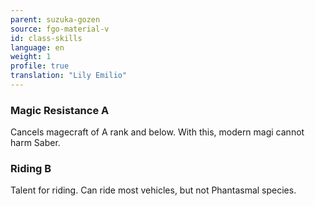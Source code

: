 ```yaml
---
parent: suzuka-gozen
source: fgo-material-v
id: class-skills
language: en
weight: 1
profile: true
translation: "Lily Emilio"
---
```


### Magic Resistance A

Cancels magecraft of A rank and below. With this, modern magi cannot harm Saber.

### Riding B

Talent for riding. Can ride most vehicles, but not Phantasmal species.
